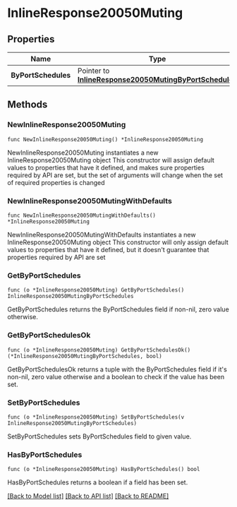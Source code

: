 # InlineResponse20050Muting

## Properties

Name | Type | Description | Notes
------------ | ------------- | ------------- | -------------
**ByPortSchedules** | Pointer to [**InlineResponse20050MutingByPortSchedules**](InlineResponse20050MutingByPortSchedules.md) |  | [optional] 

## Methods

### NewInlineResponse20050Muting

`func NewInlineResponse20050Muting() *InlineResponse20050Muting`

NewInlineResponse20050Muting instantiates a new InlineResponse20050Muting object
This constructor will assign default values to properties that have it defined,
and makes sure properties required by API are set, but the set of arguments
will change when the set of required properties is changed

### NewInlineResponse20050MutingWithDefaults

`func NewInlineResponse20050MutingWithDefaults() *InlineResponse20050Muting`

NewInlineResponse20050MutingWithDefaults instantiates a new InlineResponse20050Muting object
This constructor will only assign default values to properties that have it defined,
but it doesn't guarantee that properties required by API are set

### GetByPortSchedules

`func (o *InlineResponse20050Muting) GetByPortSchedules() InlineResponse20050MutingByPortSchedules`

GetByPortSchedules returns the ByPortSchedules field if non-nil, zero value otherwise.

### GetByPortSchedulesOk

`func (o *InlineResponse20050Muting) GetByPortSchedulesOk() (*InlineResponse20050MutingByPortSchedules, bool)`

GetByPortSchedulesOk returns a tuple with the ByPortSchedules field if it's non-nil, zero value otherwise
and a boolean to check if the value has been set.

### SetByPortSchedules

`func (o *InlineResponse20050Muting) SetByPortSchedules(v InlineResponse20050MutingByPortSchedules)`

SetByPortSchedules sets ByPortSchedules field to given value.

### HasByPortSchedules

`func (o *InlineResponse20050Muting) HasByPortSchedules() bool`

HasByPortSchedules returns a boolean if a field has been set.


[[Back to Model list]](../README.md#documentation-for-models) [[Back to API list]](../README.md#documentation-for-api-endpoints) [[Back to README]](../README.md)


